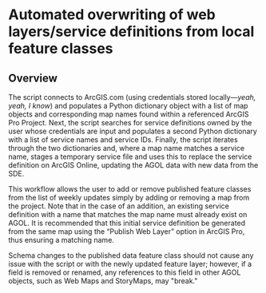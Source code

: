 # Automated overwriting of web layers/service definitions from local feature classes
## Overview
The script connects to ArcGIS.com (using credentials stored locally—*yeah, yeah, I know*) and populates a Python dictionary object with a list of map objects and corresponding map names found within a referenced ArcGIS Pro Project. Next, the script searches for service definitions owned by the user whose credentials are input and populates a second Python dictionary with a list of service names and service IDs. Finally, the script iterates through the two dictionaries and, where a map name matches a service name, stages a temporary service file and uses this to replace the service definition on ArcGIS Online, updating the AGOL data with new data from the SDE.

This workflow allows the user to add or remove published feature classes from the list of weekly updates simply by adding or removing a map from the project. Note that in the case of an addition, an existing service definition with a name that matches the map name must already exist on AGOL. It is recommended that this initial service definition be generated from the same map using the “Publish Web Layer” option in ArcGIS Pro, thus ensuring a matching name.

Schema changes to the published data feature class should not cause any issue with the script or with the newly updated feature layer; however, if a field is removed or renamed, any references to this field in other AGOL objects, such as Web Maps and StoryMaps, may "break."
